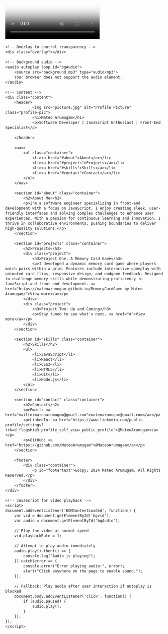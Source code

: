 <html lang="en">
<head>
    <meta charset="UTF-8">
    <meta name="viewport" content="width=device-width, initial-scale=1.0">
    <title>Developer Portfolio</title>
    <link rel="stylesheet" href="styles.css">
</head>
<body>
    <!-- Video background -->
    <div class="video-background">
        <video autoplay muted loop poster="your-background.jpg" id="bgvid">
            <source src="background.mp4" type="video/mp4">
        </video>
    </div>
    
    <!-- Overlay to control transparency -->
    <div class="overlay"></div>

    <!-- Background audio -->
    <audio autoplay loop id="bgAudio">
        <source src="background.mp3" type="audio/mp3">
        Your browser does not support the audio element.
    </audio>

    <!-- Content -->
    <div class="content">
        <header>
                <img src="picture.jpg" alt="Profile Picture" class="profile-pic">
                <h1>Mateo Arumugam</h1>
                <p>Software Developer | JavaScript Enthusiast | Front-End Specialist</p>
            
        </header>
        
        <nav>
            <ul class="container">
                <li><a href="#about">About</a></li>
                <li><a href="#projects">Projects</a></li>
                <li><a href="#skills">Skills</a></li>
                <li><a href="#contact">Contact</a></li>
            </ul>
        </nav>
    
        <section id="about" class="container">
            <h2>About Me</h2>
            <p>I'm a software engineer specializing in front-end development with a focus on JavaScript. I enjoy creating sleek, user-friendly interfaces and solving complex challenges to enhance user experiences. With a passion for continuous learning and innovation, I thrive in collaborative environments, pushing boundaries to deliver high-quality solutions.</p>
        </section>
    
        <section id="projects" class="container">
            <h2>Projects</h2>
            <div class="project">
                <h3>Project One: A Memory Card Game</h3>
                <p>I developed a dynamic memory card game where players match pairs within a grid. Features include interactive gameplay with animated card flips, responsive design, and endgame feedback. Designed to challenge memory skills while demonstrating proficiency in JavaScript and front-end development. <a href="https://mateoarumugam.github.io/MemoryCardGame-by-Mateo-Arumugam/">View more</a></p>
            </div>
            <div class="project">
                <h3>Project Two: Up and Coming</h3>
                <p>Stay tuned to see what's next. <a href="#">View more</a></p>
            </div>
        </section>
    
        <section id="skills" class="container">
            <h2>Skills</h2>
            <ul>
                <li>JavaScript</li>
                <li>React</li>
                <li>CSS3</li>
                <li>HTML5</li>
                <li>Git</li>
                <li>Node.js</li>
            </ul>
        </section>
    
        <section id="contact" class="container">
            <h2>Contact</h2>
            <p>Email: <a href="mailto:mateoarumugam@gmail.com">mateoarumugam@gmail.com</a></p>
            <p>LinkedIn: <a href="https://www.linkedin.com/public-profile/settings?trk=d_flagship3_profile_self_view_public_profile">@MateoArumugam</a></p>
            <p>GitHub: <a href="https://github.com/MateoArumugam">@MateoArumugam</a></p>
        </section>
    
        <footer>
            <div class="container">
                <p id="footertext">&copy; 2024 Mateo Arumugam. All Rights Reserved.</p>
            </div>
        </footer>
    </div>

    <!-- JavaScript for video playback -->
    <script>
    document.addEventListener('DOMContentLoaded', function() {
        var vid = document.getElementById('bgvid');
        var audio = document.getElementById('bgAudio');
        
        // Play the video at normal speed
        vid.playbackRate = 1;

        // Attempt to play audio immediately
        audio.play().then(() => {
            console.log("Audio is playing");
        }).catch(error => {
            console.error("Error playing audio:", error);
            alert("Click anywhere on the page to enable sound.");
        });

        // Fallback: Play audio after user interaction if autoplay is blocked
        document.body.addEventListener('click', function() {
            if (audio.paused) {
                audio.play();
            }
        });
    });
    </script>
</body>
</html>
